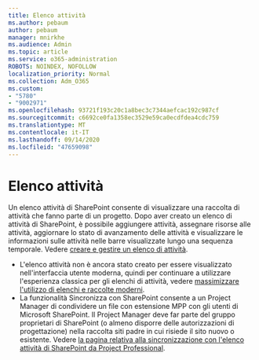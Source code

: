 ```yaml
---
title: Elenco attività
ms.author: pebaum
author: pebaum
manager: mnirkhe
ms.audience: Admin
ms.topic: article
ms.service: o365-administration
ROBOTS: NOINDEX, NOFOLLOW
localization_priority: Normal
ms.collection: Adm_O365
ms.custom:
- "5780"
- "9002971"
ms.openlocfilehash: 93721f193c20c1a8bec3c7344aefcac192c987cf
ms.sourcegitcommit: c6692ce0fa1358ec3529e59ca0ecdfdea4cdc759
ms.translationtype: MT
ms.contentlocale: it-IT
ms.lasthandoff: 09/14/2020
ms.locfileid: "47659098"
---
```

# <a name="task-list"></a>Elenco attività

Un elenco attività di SharePoint consente di visualizzare una raccolta di attività che fanno parte di un progetto. Dopo aver creato un elenco di attività di SharePoint, è possibile aggiungere attività, assegnare risorse alle attività, aggiornare lo stato di avanzamento delle attività e visualizzare le informazioni sulle attività nelle barre visualizzate lungo una sequenza temporale. Vedere [creare e gestire un elenco di attività](https://support.microsoft.com/office/466ad207-46fd-4c77-9af1-41bc23cec21a).  

-   L'elenco attività non è ancora stato creato per essere visualizzato nell'interfaccia utente moderna, quindi per continuare a utilizzare l'esperienza classica per gli elenchi di attività, vedere [massimizzare l'utilizzo di elenchi e raccolte moderni](https://docs.microsoft.com/sharepoint/dev/transform/modernize-userinterface-lists-and-libraries).
-   La funzionalità Sincronizza con SharePoint consente a un Project Manager di condividere un file con estensione MPP con gli utenti di Microsoft SharePoint. Il Project Manager deve far parte del gruppo proprietari di SharePoint (o almeno disporre delle autorizzazioni di progettazione) nella raccolta siti padre in cui risiede il sito nuovo o esistente. Vedere [la pagina relativa alla sincronizzazione con l'elenco attività di SharePoint da Project Professional](https://docs.microsoft.com/office/troubleshoot/project/sync-with-tasks-from-project).
